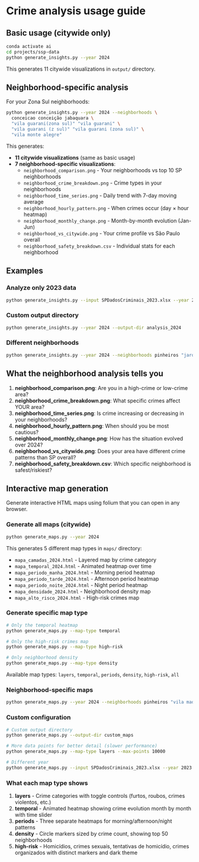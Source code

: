 # Crime analysis usage guide

## Basic usage (citywide only)

```bash
conda activate ai
cd projects/ssp-data
python generate_insights.py --year 2024
```

This generates 11 citywide visualizations in `output/` directory.

## Neighborhood-specific analysis

For your Zona Sul neighborhoods:

```bash
python generate_insights.py --year 2024 --neighborhoods \
  conceicao conceição jabaquara \
  "vila guarani(zona sul)" "vila guarani" \
  "vila guarani (z sul)" "vila guarani (zona sul)" \
  "vila monte alegre"
```

This generates:
- **11 citywide visualizations** (same as basic usage)
- **7 neighborhood-specific visualizations**:
  - `neighborhood_comparison.png` - Your neighborhoods vs top 10 SP neighborhoods
  - `neighborhood_crime_breakdown.png` - Crime types in your neighborhoods
  - `neighborhood_time_series.png` - Daily trend with 7-day moving average
  - `neighborhood_hourly_pattern.png` - When crimes occur (day × hour heatmap)
  - `neighborhood_monthly_change.png` - Month-by-month evolution (Jan-Jun)
  - `neighborhood_vs_citywide.png` - Your crime profile vs São Paulo overall
  - `neighborhood_safety_breakdown.csv` - Individual stats for each neighborhood

## Examples

### Analyze only 2023 data
```bash
python generate_insights.py --input SPDadosCriminais_2023.xlsx --year 2023
```

### Custom output directory
```bash
python generate_insights.py --year 2024 --output-dir analysis_2024
```

### Different neighborhoods
```bash
python generate_insights.py --year 2024 --neighborhoods pinheiros "jardim paulista" itaim
```

## What the neighborhood analysis tells you

1. **neighborhood_comparison.png**: Are you in a high-crime or low-crime area?
2. **neighborhood_crime_breakdown.png**: What specific crimes affect YOUR area?
3. **neighborhood_time_series.png**: Is crime increasing or decreasing in your neighborhoods?
4. **neighborhood_hourly_pattern.png**: When should you be most cautious?
5. **neighborhood_monthly_change.png**: How has the situation evolved over 2024?
6. **neighborhood_vs_citywide.png**: Does your area have different crime patterns than SP overall?
7. **neighborhood_safety_breakdown.csv**: Which specific neighborhood is safest/riskiest?

## Interactive map generation

Generate interactive HTML maps using folium that you can open in any browser.

### Generate all maps (citywide)

```bash
python generate_maps.py --year 2024
```

This generates 5 different map types in `maps/` directory:
- `mapa_camadas_2024.html` - Layered map by crime category
- `mapa_temporal_2024.html` - Animated heatmap over time
- `mapa_periodo_manha_2024.html` - Morning period heatmap
- `mapa_periodo_tarde_2024.html` - Afternoon period heatmap
- `mapa_periodo_noite_2024.html` - Night period heatmap
- `mapa_densidade_2024.html` - Neighborhood density map
- `mapa_alto_risco_2024.html` - High-risk crimes map

### Generate specific map type

```bash
# Only the temporal heatmap
python generate_maps.py --map-type temporal

# Only the high-risk crimes map
python generate_maps.py --map-type high-risk

# Only neighborhood density
python generate_maps.py --map-type density
```

Available map types: `layers`, `temporal`, `periods`, `density`, `high-risk`, `all`

### Neighborhood-specific maps

```bash
python generate_maps.py --year 2024 --neighborhoods pinheiros "vila madalena"
```

### Custom configuration

```bash
# Custom output directory
python generate_maps.py --output-dir custom_maps

# More data points for better detail (slower performance)
python generate_maps.py --map-type layers --max-points 10000

# Different year
python generate_maps.py --input SPDadosCriminais_2023.xlsx --year 2023
```

### What each map type shows

1. **layers** - Crime categories with toggle controls (furtos, roubos, crimes violentos, etc.)
2. **temporal** - Animated heatmap showing crime evolution month by month with time slider
3. **periods** - Three separate heatmaps for morning/afternoon/night patterns
4. **density** - Circle markers sized by crime count, showing top 50 neighborhoods
5. **high-risk** - Homicídios, crimes sexuais, tentativas de homicídio, crimes organizados with distinct markers and dark theme
